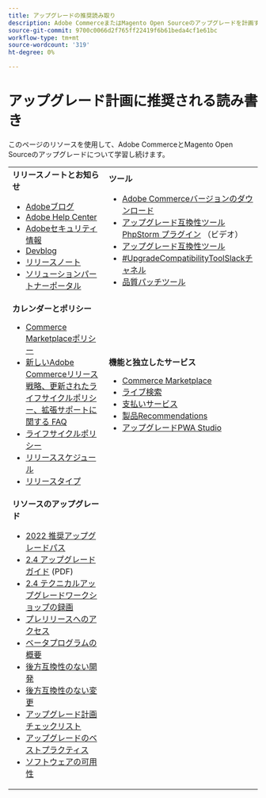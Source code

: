```yaml
---
title: アップグレードの推奨読み取り
description: Adobe CommerceまたはMagento Open Sourceのアップグレードを計画する際に推奨される読みを確認します。
source-git-commit: 9700c0066d2f765ff22419f6b61beda4cf1e61bc
workflow-type: tm+mt
source-wordcount: '319'
ht-degree: 0%

---
```



# アップグレード計画に推奨される読み書き

このページのリソースを使用して、Adobe CommerceとMagento Open Sourceのアップグレードについて学習し続けます。

<table>
  <tbody>
    <tr>
      <td><strong>リリースノートとお知らせ</strong>
        <ul>
            <li><a href="https://blog.adobe.com/">Adobeブログ</a></li>
            <li><a href="https://support.magento.com/hc/en-us">Adobe Help Center</a></li>
            <li><a href="https://helpx.adobe.com/security/products/magento/apsb22-12.html">Adobeセキュリティ情報</a></li>
            <li><a href="https://community.magento.com/t5/Magento-DevBlog/bg-p/devblog">Devblog</a></li>
            <li><a href="https://devdocs.magento.com/guides/v2.4/release-notes/bk-release-notes.html">リリースノート</a></li>
            <li><a href="https://solutionpartners.adobe.com/solution-partners.html">ソリューションパートナーポータル</a></li>
          </ul>
        </td>
      <td><strong>ツール</strong>
        <ul>
            <li><a href="https://magento.com/tech-resources/downloads">Adobe Commerceバージョンのダウンロード</li>
            <li><a href="https://experienceleague.adobe.com/docs/commerce-learn/tutorials/uct-phpstorm.html?lang=en">アップグレード互換性ツール PhpStorm プラグイン</a> （ビデオ）</li>
            <li><a href="https://experienceleague.adobe.com/docs/commerce-operations/upgrade-guide/upgrade-compatibility-tool/overview.html?lang=en">アップグレード互換性ツール</a></li>
            <li><a href="https://magentocommeng.slack.com/archives/C019Y143U9F">#UpgradeCompatibilityToolSlackチャネル</a></li>
            <li><a href="https://devdocs.magento.com/quality-patches/usage.html">品質パッチツール</a></li>
          </ul>
      </td>
    </tr>
    <tr>
      <td><strong>カレンダーとポリシー</strong>
        <ul>
            <li><a href="https://marketplacesupport.magento.com/hc/en-us/articles/4413722432653">Commerce Marketplaceポリシー</a></li>
            <li><a href="https://support.magento.com/hc/en-us/articles/4409421516301-FAQ-for-New-Adobe-Commerce-Release-Strategy-and-Updated-Lifecycle-Policy">新しいAdobe Commerceリリース戦略、更新されたライフサイクルポリシー、拡張サポートに関する FAQ</a></li>
            <li><a href="https://www.adobe.com/content/dam/cc/en/legal/terms/enterprise/pdfs/Adobe-Commerce-Software-Lifecycle-Policy.pdf">ライフサイクルポリシー</a></li>
            <li><a href="https://devdocs.magento.com/release/">リリーススケジュール</a></li>
            <li><a href="https://devdocs.magento.com/release/policy/">リリースタイプ</a></li>
          </ul>
        </td>
      <td><strong>機能と独立したサービス</strong>
        <ul>
            <li><a href="https://marketplace.magento.com/">Commerce Marketplace</a></li>
            <li><a href="https://marketplace.magento.com/magento-live-search.html">ライブ検索</a></li>
            <li><a href="https://marketplace.magento.com/magento-payment-services.html">支払いサービス</a></li>
            <li><a href="https://marketplace.magento.com/magento-product-recommendations.html">製品Recommendations</a></li>
            <li><a href="https://developer.adobe.com/commerce/pwa-studio/guides/upgrading-versions">アップグレードPWA Studio</a></li>
          </ul>
      </td>
    </tr>
    <tr>
      <td><strong>リソースのアップグレード</strong>
        <ul>
             <li><a href="https://experienceleague.adobe.com/docs/commerce-operations/upgrade-guide/resources/recommended-upgrade-paths-2022.html?lang=en">2022 推奨アップグレードパス</a></li>
            <li><a href="https://experienceleague.adobe.com/docs/commerce-operations/assets/adobe-commerce-2-4-upgrade-guide.pdf">2.4 アップグレードガイド</a> (PDF)</li>
            <li><a href="https://experienceleague.adobe.com/docs/commerce-learn/tutorials/upgrade-workshop.html?lang=en">2.4 テクニカルアップグレードワークショップの録画</a></li>
            <li><a href="https://support.magento.com/hc/en-us/articles/360034120932">プレリリースへのアクセス</a></li>
            <li><a href="https://devdocs.magento.com/release/beta-program.html">ベータプログラムの概要</a></li>
            <li><a href="https://devdocs.magento.com/contributor-guide/backward-compatible-development/index.html">後方互換性のない開発</a></li>
            <li><a href="https://devdocs.magento.com/guides/v2.4/release-notes/backward-incompatible-changes/index.html">後方互換性のない変更</a></li>
            <li><a href="https://support.magento.com/hc/en-us/articles/360057968951-Upgrade-plan-checklist-for-Adobe-Commerce">アップグレード計画チェックリスト</a></li>
            <li><a href="https://experienceleague.adobe.com/docs/commerce-operations/upgrade-guide/prepare/best-practices.html?lang=en">アップグレードのベストプラクティス</a></li>
            <li><a href="https://devdocs.magento.com/release/availability.html">ソフトウェアの可用性</a></li>
          </ul>
      </td>
      <td></td>
    </tr>
  </tbody>
</table>
